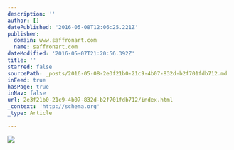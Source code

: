 ```yaml
---
description: ''
author: []
datePublished: '2016-05-08T12:06:25.221Z'
publisher:
  domain: www.saffronart.com
  name: saffronart.com
dateModified: '2016-05-07T21:20:56.392Z'
title: ''
starred: false
sourcePath: _posts/2016-05-08-2e3f21b0-21c9-4b07-832d-b2f701fdb712.md
inFeed: true
hasPage: true
inNav: false
url: 2e3f21b0-21c9-4b07-832d-b2f701fdb712/index.html
_context: 'http://schema.org'
_type: Article

---
```

![](http://mediacloud.saffronart.com/auctions/2016/feblive/saktib_1509live_24716_big.jpg)